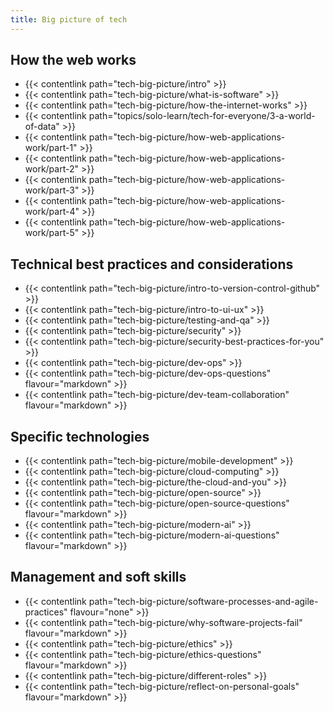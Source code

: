 ```yaml
---
title: Big picture of tech
---
```


## How the web works

- {{< contentlink path="tech-big-picture/intro" >}}
- {{< contentlink path="tech-big-picture/what-is-software" >}}
- {{< contentlink path="tech-big-picture/how-the-internet-works" >}}
- {{< contentlink path="topics/solo-learn/tech-for-everyone/3-a-world-of-data" >}}
- {{< contentlink path="tech-big-picture/how-web-applications-work/part-1" >}}
- {{< contentlink path="tech-big-picture/how-web-applications-work/part-2" >}} 
- {{< contentlink path="tech-big-picture/how-web-applications-work/part-3" >}} 
- {{< contentlink path="tech-big-picture/how-web-applications-work/part-4" >}} 
- {{< contentlink path="tech-big-picture/how-web-applications-work/part-5" >}} 


## Technical best practices and considerations

- {{< contentlink path="tech-big-picture/intro-to-version-control-github" >}}
- {{< contentlink path="tech-big-picture/intro-to-ui-ux" >}}   
- {{< contentlink path="tech-big-picture/testing-and-qa" >}}
- {{< contentlink path="tech-big-picture/security" >}}
- {{< contentlink path="tech-big-picture/security-best-practices-for-you" >}}
- {{< contentlink path="tech-big-picture/dev-ops" >}}
- {{< contentlink path="tech-big-picture/dev-ops-questions" flavour="markdown" >}}
- {{< contentlink path="tech-big-picture/dev-team-collaboration" flavour="markdown" >}}

## Specific technologies

- {{< contentlink path="tech-big-picture/mobile-development" >}} 
- {{< contentlink path="tech-big-picture/cloud-computing" >}} 
- {{< contentlink path="tech-big-picture/the-cloud-and-you" >}} 
- {{< contentlink path="tech-big-picture/open-source" >}}  
- {{< contentlink path="tech-big-picture/open-source-questions" flavour="markdown" >}}
- {{< contentlink path="tech-big-picture/modern-ai" >}}
- {{< contentlink path="tech-big-picture/modern-ai-questions" flavour="markdown" >}}

## Management and soft skills 

- {{< contentlink path="tech-big-picture/software-processes-and-agile-practices" flavour="none" >}}
- {{< contentlink path="tech-big-picture/why-software-projects-fail" flavour="markdown" >}} 
- {{< contentlink path="tech-big-picture/ethics" >}} 
- {{< contentlink path="tech-big-picture/ethics-questions" flavour="markdown" >}} 
- {{< contentlink path="tech-big-picture/different-roles" >}} 
- {{< contentlink path="tech-big-picture/reflect-on-personal-goals" flavour="markdown" >}}
